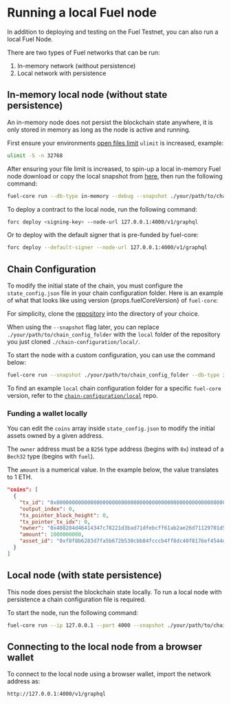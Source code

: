 # Running a local Fuel node

In addition to deploying and testing on the Fuel Testnet, you can also run a local Fuel Node.

There are two types of Fuel networks that can be run:

1. In-memory network (without persistence)
2. Local network with persistence

## In-memory local node (without state persistence)

An in-memory node does not persist the blockchain state anywhere, it is only stored in memory as long as the node is active and running.

First ensure your environments [open files limit](https://askubuntu.com/questions/162229/how-do-i-increase-the-open-files-limit-for-a-non-root-user) `ulimit` is increased, example:

```sh
ulimit -S -n 32768
```

After ensuring your file limit is increased, to spin-up a local in-memory Fuel node download or copy the local snapshot from [here](https://github.com/FuelLabs/chain-configuration/tree/master/local), then run the following command:

```sh
fuel-core run --db-type in-memory --debug --snapshot ./your/path/to/chain_config_folder
```

To deploy a contract to the local node, run the following command:

```sh
forc deploy <signing-key> --node-url 127.0.0.1:4000/v1/graphql
```

Or to deploy with the default signer that is pre-funded by fuel-core:

```sh
forc deploy --default-signer --node-url 127.0.0.1:4000/v1/graphql
```

## Chain Configuration

To modify the initial state of the chain, you must configure the `state_config.json` file in your chain configuration folder.
Here is an example of what that looks like using version {props.fuelCoreVersion} of `fuel-core`:

For simplicity, clone the [repository](https://github.com/FuelLabs/chain-configuration/tree/master) into the directory of your choice.

When using the `--snapshot` flag later, you can replace `./your/path/to/chain_config_folder` with the `local` folder of the repository you just cloned `./chain-configuration/local/`.

To start the node with a custom configuration, you can use the command below:

```sh
fuel-core run --snapshot ./your/path/to/chain_config_folder --db-type in-memory --debug
```

To find an example `local` chain configuration folder for a specific `fuel-core` version, refer to the [`chain-configuration/local`](https://github.com/FuelLabs/chain-configuration/tree/master/local) repo.

### Funding a wallet locally

You can edit the `coins` array inside `state_config.json` to modify the initial assets owned by a given address.

The `owner` address must be a `B256` type address (begins with `0x`) instead of a `Bech32` type (begins with `fuel`).

The `amount` is a numerical value. In the example below, the value translates to 1 ETH.

```json
"coins": [
  {
    "tx_id": "0x0000000000000000000000000000000000000000000000000000000000000001",
    "output_index": 0,
    "tx_pointer_block_height": 0,
    "tx_pointer_tx_idx": 0,
    "owner": "0x488284d46414347c78221d3bad71dfebcff61ab2ae26d71129701d50796f714d",
    "amount": 1000000000,
    "asset_id": "0xf8f8b6283d7fa5b672b530cbb84fcccb4ff8dc40f8176ef4544ddb1f1952ad07"
  }
]
```

## Local node (with state persistence)

This node does persist the blockchain state locally.
To run a local node with persistence a chain configuration file is required.

To start the node, run the following command:

```sh
fuel-core run --ip 127.0.0.1 --port 4000 --snapshot ./your/path/to/chain_config_folder --db-path ./.fueldb --debug
```

## Connecting to the local node from a browser wallet

To connect to the local node using a browser wallet, import the network address as:

```sh
http://127.0.0.1:4000/v1/graphql
```

